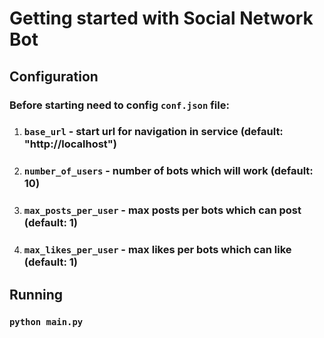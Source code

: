 # Getting started with Social Network Bot

## Configuration

### Before starting need to config `conf.json` file:
1) ### `base_url` - start url for navigation in service (default: "http://localhost")
2) ### `number_of_users` - number of bots which will work (default: 10)
3) ### `max_posts_per_user` - max posts per bots which can post (default: 1)
4) ### `max_likes_per_user` - max likes per bots which can like (default: 1)

## Running

### `python main.py`